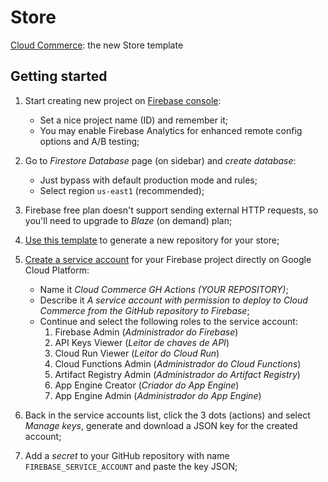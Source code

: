# Store

[Cloud Commerce](https://github.com/ecomplus/cloud-commerce): the new Store template

## Getting started

1. Start creating new project on [Firebase console](https://console.firebase.google.com/):
    - Set a nice project name (ID) and remember it;
    - You may enable Firebase Analytics for enhanced remote config options and A/B testing;

2. Go to _Firestore Database_ page (on sidebar) and _create database_:
    - Just bypass with default production mode and rules;
    - Select region `us-east1` (recommended);

3. Firebase free plan doesn't support sending external HTTP requests, so you'll need to upgrade to _Blaze_ (on demand) plan;

4. [Use this template](https://github.com/ecomplus/store/generate) to generate a new repository for your store;

5. [Create a service account](https://console.cloud.google.com/iam-admin/serviceaccounts) for your Firebase project directly on Google Cloud Platform:
    - Name it _Cloud Commerce GH Actions (YOUR REPOSITORY)_;
    - Describe it _A service account with permission to deploy to Cloud Commerce from the GitHub repository to Firebase_;
    - Continue and select the following roles to the service account:
        1. Firebase Admin (_Administrador do Firebase_)
        2. API Keys Viewer (_Leitor de chaves de API_)
        3. Cloud Run Viewer (_Leitor do Cloud Run_)
        4. Cloud Functions Admin (_Administrador do Cloud Functions_)
        5. Artifact Registry Admin (_Administrador do Artifact Registry_)
        6. App Engine Creator (_Criador do App Engine_)
        7. App Engine Admin (_Administrador do App Engine_)

6. Back in the service accounts list, click the 3 dots (actions) and select _Manage keys_, generate and download a JSON key for the created account;

7. Add a _secret_ to your GitHub repository with name `FIREBASE_SERVICE_ACCOUNT` and paste the key JSON;
